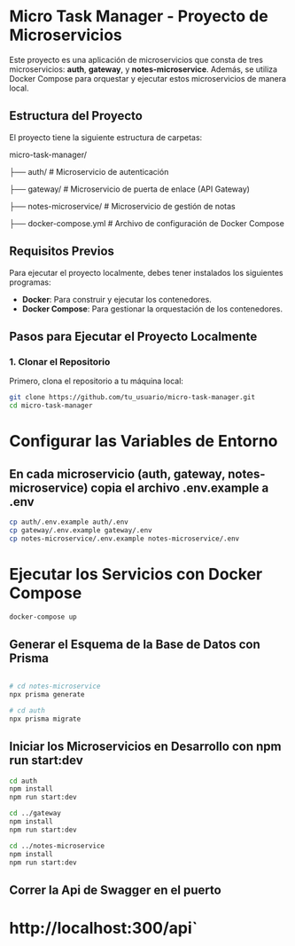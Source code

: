 # Micro Task Manager - Proyecto de Microservicios

Este proyecto es una aplicación de microservicios que consta de tres microservicios: **auth**, **gateway**, y **notes-microservice**. Además, se utiliza Docker Compose para orquestar y ejecutar estos microservicios de manera local.

## Estructura del Proyecto

El proyecto tiene la siguiente estructura de carpetas:

micro-task-manager/  

├── auth/ # Microservicio de autenticación  

├── gateway/ # Microservicio de puerta de enlace (API Gateway)  

├── notes-microservice/ # Microservicio de gestión de notas  

├── docker-compose.yml # Archivo de configuración de Docker Compose  
  

## Requisitos Previos

Para ejecutar el proyecto localmente, debes tener instalados los siguientes programas:

- **Docker**: Para construir y ejecutar los contenedores.
- **Docker Compose**: Para gestionar la orquestación de los contenedores.

## Pasos para Ejecutar el Proyecto Localmente

### 1. Clonar el Repositorio

Primero, clona el repositorio a tu máquina local:

```bash
git clone https://github.com/tu_usuario/micro-task-manager.git
cd micro-task-manager
````

# Configurar las Variables de Entorno
## En cada microservicio (auth, gateway, notes-microservice) copia el archivo .env.example a .env
```bash
cp auth/.env.example auth/.env
cp gateway/.env.example gateway/.env
cp notes-microservice/.env.example notes-microservice/.env
````

# Ejecutar los Servicios con Docker Compose
```bash
docker-compose up
````

## Generar el Esquema de la Base de Datos con Prisma
```bash

# cd notes-microservice
npx prisma generate 

# cd auth
npx prisma migrate
````

## Iniciar los Microservicios en Desarrollo con npm run start:dev
```bash
cd auth
npm install
npm run start:dev

cd ../gateway
npm install
npm run start:dev

cd ../notes-microservice
npm install
npm run start:dev
````
## Correr la Api de Swagger en el puerto 
# http://localhost:300/api` 



